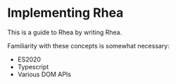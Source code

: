 # Implementing Rhea

This is a guide to Rhea by writing Rhea.

Familiarity with these concepts is somewhat necessary:

+ ES2020
+ Typescript
+ Various DOM APIs
